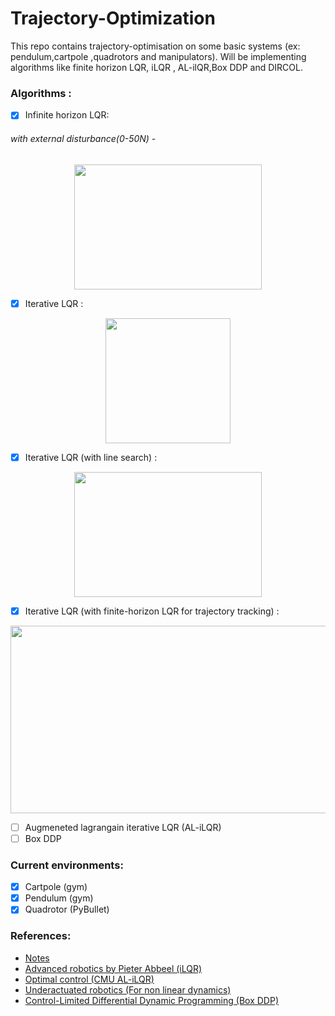 # Trajectory-Optimization
This repo contains trajectory-optimisation  on some basic systems (ex: pendulum,cartpole ,quadrotors and manipulators). Will  be implementing algorithms like finite horizon LQR, iLQR , AL-ilQR,Box DDP and DIRCOL.
### Algorithms  :
- [X] Infinite horizon LQR:



###### with external disturbance(0-50N)  -  
<p align="center">

<img src="https://github.com/yaswanth1701/Trajectory-Optimization/assets/92177410/0f8d7961-70f0-45c5-9640-71cb30740881.gif" width="300" height="200">
</p>








- [X] Iterative LQR :
<p align="center">

<img src="https://github.com/yaswanth1701/Trajectory-Optimization/assets/92177410/3be5d0fe-c398-4398-9109-6f9766d525f9" width="200" height="200">
</p>

- [X] Iterative LQR (with line search) :

      
<p align="center">

<img src="https://github.com/yaswanth1701/Trajectory-Optimization/assets/92177410/5b540218-bf16-4102-86a6-97186a7f60da.gif" width="300" height="200">
</p>

- [X] Iterative LQR (with finite-horizon LQR for trajectory tracking) :
<p align="center">
<img src="https://github.com/yaswanth1701/Trajectory-Optimization/assets/92177410/61f5d702-7077-464f-b5cc-54334013f191.gif" width="600" height="300">
</p>

- [ ] Augmeneted lagrangain iterative LQR (AL-iLQR)
- [ ] Box DDP
### Current environments:
- [x] Cartpole (gym)
- [x] Pendulum (gym)
- [x] Quadrotor (PyBullet)
### References:
- [Notes](https://www.notion.so/Trajectory-Optimisation-DDP-iLQR-7b680055afff496ba324bc03827f32e3?pvs=4)
- [Advanced robotics by Pieter Abbeel (iLQR)](https://people.eecs.berkeley.edu/~pabbeel/cs287-fa19/)
- [Optimal control (CMU AL-iLQR)](https://youtu.be/qGoGGSpg9Fs)
- [Underactuated robotics (For non linear dynamics)](https://youtube.com/playlist?list=PLkx8KyIQkMfVVMjf9FtTojfUvKNqscEN9)
- [Control-Limited Differential Dynamic Programming (Box DDP)](https://homes.cs.washington.edu/~todorov/papers/TassaICRA14.pdf)
